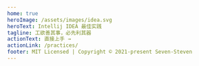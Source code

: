 ```yaml
---
home: true
heroImage: /assets/images/idea.svg
heroText: Intellij IDEA 最佳实践
tagline: 工欲善其事，必先利其器
actionText: 直接上手 →
actionLink: /practices/
footer: MIT Licensed | Copyright © 2021-present Seven-Steven
---
```

